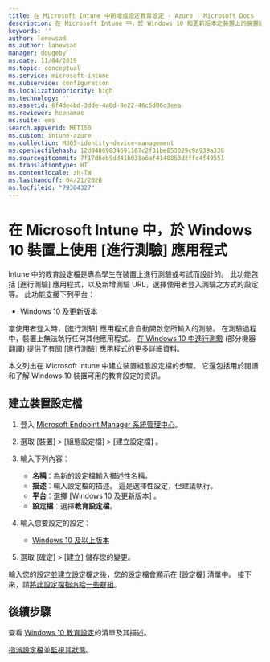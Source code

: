 ```yaml
---
title: 在 Microsoft Intune 中新增或設定教育設定 - Azure | Microsoft Docs
description: 在 Microsoft Intune 中，於 Windows 10 和更新版本之裝置上的裝置組態設定檔中使用 [進行測驗] 應用程式。 使用 [教育] 設定建立組態設定檔，然後輸入測驗應用程式 URL、選擇使用者登入方式、在測驗期間監視畫面，以及在測驗期間允許或防止文字建議。
keywords: ''
author: lenewsad
ms.author: lanewsad
manager: dougeby
ms.date: 11/04/2019
ms.topic: conceptual
ms.service: microsoft-intune
ms.subservice: configuration
ms.localizationpriority: high
ms.technology: ''
ms.assetid: 6f4de4bd-3dde-4a8d-8e22-46c5d06c3eea
ms.reviewer: heenamac
ms.suite: ems
search.appverid: MET150
ms.custom: intune-azure
ms.collection: M365-identity-device-management
ms.openlocfilehash: 12d04869834691167c2f31be853029c9a939a338
ms.sourcegitcommit: 7f17d6eb9dd41b031a6af4148863d2ffc4f49551
ms.translationtype: HT
ms.contentlocale: zh-TW
ms.lasthandoff: 04/21/2020
ms.locfileid: "79364327"
---
```

# <a name="use-the-take-a-test-app-on-windows-10-devices-in-microsoft-intune"></a>在 Microsoft Intune 中，於 Windows 10 裝置上使用 [進行測驗] 應用程式



Intune 中的教育設定檔是專為學生在裝置上進行測驗或考試而設計的。 此功能包括 [進行測驗]  應用程式，以及新增測驗 URL，選擇使用者登入測驗之方式的設定等。 此功能支援下列平台：

- Windows 10 及更新版本

當使用者登入時，[進行測驗] 應用程式會自動開啟您所輸入的測驗。 在測驗過程中，裝置上無法執行任何其他應用程式。 [在 Windows 10 中進行測驗](https://docs.microsoft.com/education/windows/take-tests-in-windows-10) \(部分機器翻譯\) 提供了有關 [進行測驗] 應用程式的更多詳細資料。

本文列出在 Microsoft Intune 中建立裝置組態設定檔的步驟。 它還包括用於閱讀和了解 Windows 10 裝置可用的教育設定的資訊。

## <a name="create-a-device-profile"></a>建立裝置設定檔

1. 登入 [Microsoft Endpoint Manager 系統管理中心](https://go.microsoft.com/fwlink/?linkid=2109431)。
2. 選取 [裝置]   > [組態設定檔]   > [建立設定檔]  。
3. 輸入下列內容：

    - **名稱**：為新的設定檔輸入描述性名稱。
    - **描述**：輸入設定檔的描述。 這是選擇性設定，但建議執行。
    - **平台**：選擇 [Windows 10 及更新版本]  。
    - **設定檔**：選擇**教育設定檔**。

4. 輸入您要設定的設定：

    - [Windows 10 及以上版本](education-settings-windows.md)

5. 選取 [確定]   > [建立]  儲存您的變更。

輸入您的設定並建立設定檔之後，您的設定檔會顯示在 [設定檔] 清單中。 接下來，請[將此設定檔指派給一些群組](device-profile-assign.md)。

## <a name="next-steps"></a>後續步驟

查看 [Windows 10 教育設定](education-settings-windows.md)的清單及其描述。

[指派設定檔](device-profile-assign.md)並[監視其狀態](device-profile-monitor.md)。
